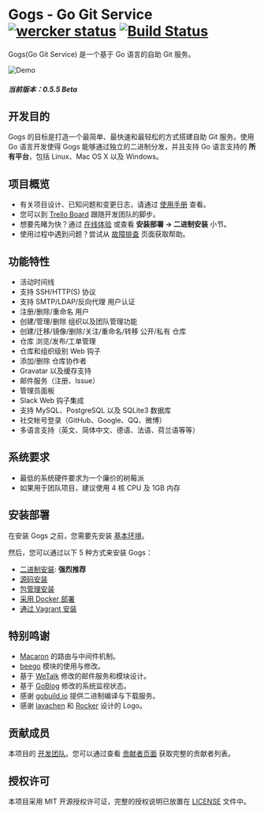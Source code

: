 Gogs - Go Git Service [![wercker status](https://app.wercker.com/status/ad0bdb0bc450ac6f09bc56b9640a50aa/s/ "wercker status")](https://app.wercker.com/project/bykey/ad0bdb0bc450ac6f09bc56b9640a50aa) [![Build Status](https://drone.io/github.com/gogits/gogs/status.png)](https://drone.io/github.com/gogits/gogs/latest)
=====================

Gogs(Go Git Service) 是一个基于 Go 语言的自助 Git 服务。

![Demo](https://gowalker.org/public/gogs_demo.gif)

##### 当前版本：0.5.5 Beta

## 开发目的

Gogs 的目标是打造一个最简单、最快速和最轻松的方式搭建自助 Git 服务。使用 Go 语言开发使得 Gogs 能够通过独立的二进制分发，并且支持 Go 语言支持的 **所有平台**，包括 Linux、Mac OS X 以及 Windows。

## 项目概览

- 有关项目设计、已知问题和变更日志，请通过  [使用手册](http://gogs.io/docs/intro/) 查看。
- 您可以到 [Trello Board](https://trello.com/b/uxAoeLUl/gogs-go-git-service) 跟随开发团队的脚步。
- 想要先睹为快？通过 [在线体验](https://try.gogs.io/Unknown/gogs) 或查看 **安装部署 -> 二进制安装** 小节。
- 使用过程中遇到问题？尝试从 [故障排查](http://gogs.io/docs/intro/troubleshooting.md) 页面获取帮助。

## 功能特性

- 活动时间线
- 支持 SSH/HTTP(S) 协议
- 支持 SMTP/LDAP/反向代理 用户认证
- 注册/删除/重命名 用户
- 创建/管理/删除 组织以及团队管理功能
- 创建/迁移/镜像/删除/关注/重命名/转移 公开/私有 仓库
- 仓库 浏览/发布/工单管理
- 仓库和组织级别 Web 钩子
- 添加/删除 仓库协作者
- Gravatar 以及缓存支持
- 邮件服务（注册、Issue）
- 管理员面板
- Slack Web 钩子集成
- 支持 MySQL、PostgreSQL 以及 SQLite3 数据库
- 社交帐号登录（GitHub、Google、QQ、微博）
- 多语言支持（英文、简体中文、德语、法语、荷兰语等等）

## 系统要求

- 最低的系统硬件要求为一个廉价的树莓派
- 如果用于团队项目，建议使用 4 核 CPU 及 1GB 内存

## 安装部署

在安装 Gogs 之前，您需要先安装 [基本环境](http://gogs.io/docs/installation/)。

然后，您可以通过以下 5 种方式来安装 Gogs：

- [二进制安装](http://gogs.io/docs/installation/install_from_binary.md): **强烈推荐**
- [源码安装](http://gogs.io/docs/installation/install_from_source.md)
- [包管理安装](http://gogs.io/docs/installation/install_from_packages.md)
- [采用 Docker 部署](https://github.com/gogits/gogs/tree/master/docker)
- [通过 Vagrant 安装](https://github.com/geerlingguy/ansible-vagrant-examples/tree/master/gogs)

## 特别鸣谢

- [Macaron](https://github.com/Unknwon/macaron) 的路由与中间件机制。
- [beego](http://beego.me) 模块的使用与修改。
- 基于 [WeTalk](https://github.com/beego/wetalk) 修改的邮件服务和模块设计。
- 基于 [GoBlog](https://github.com/fuxiaohei/goblog) 修改的系统监视状态。
- 感谢 [gobuild.io](http://gobuild.io) 提供二进制编译与下载服务。
- 感谢 [lavachen](http://www.lavachen.cn/) 和 [Rocker](http://weibo.com/rocker1989) 设计的 Logo。

## 贡献成员

本项目的 [开发团队](http://gogs.io/team)。您可以通过查看 [贡献者页面](https://github.com/gogits/gogs/graphs/contributors) 获取完整的贡献者列表。

## 授权许可

本项目采用 MIT 开源授权许可证，完整的授权说明已放置在 [LICENSE](https://github.com/gogits/gogs/blob/master/LICENSE) 文件中。